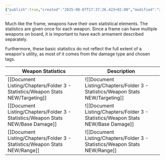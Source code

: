 ```yaml
---
{"publish":true,"created":"2025-08-07T17:37:26.423+02:00","modified":"2025-08-07T18:41:46.809+02:00","cssclasses":""}
---
```


Much like the frame, weapons have their own statistical elements. The statistics are given once for each weapon. Since a frame can have multiple weapons on board, it is important to have each armament described separately.

Furthermore, these basic statistics do not reflect the full extent of a weapon's utility, as most of it comes from the damage type and chosen tags.

| Weapon Statistics | Description      |
| ----------------- | ---------------- |
| [[Document Listing/Chapters/Folder 3 - Statistics/Weapon Stats NEW/Targeting]]     | ![[Document Listing/Chapters/Folder 3 - Statistics/Weapon Stats NEW/Targeting]]   |
| [[Document Listing/Chapters/Folder 3 - Statistics/Weapon Stats NEW/Base Damage]]   | ![[Document Listing/Chapters/Folder 3 - Statistics/Weapon Stats NEW/Base Damage]] |
| [[Document Listing/Chapters/Folder 3 - Statistics/Weapon Stats NEW/Range]]         | ![[Document Listing/Chapters/Folder 3 - Statistics/Weapon Stats NEW/Range]]       |


